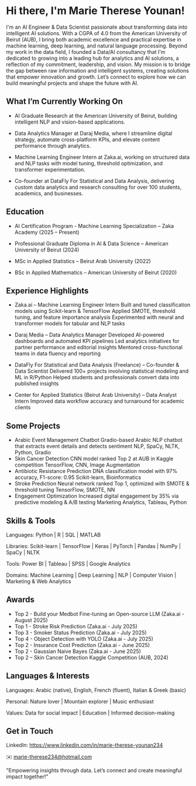# Hi there, I'm Marie Therese Younan!
I'm an AI Engineer & Data Scientist passionate about transforming data into intelligent AI solutions. With a CGPA of 4.0 from the American University of Beirut (AUB), I bring both academic excellence and practical expertise in machine learning, deep learning, and natural language processing. Beyond my work in the data field, I founded a Data/AI consultancy that I'm dedicated to growing into a leading hub for analytics and AI solutions, a reflection of my commitment, leadership, and vision. My mission is to bridge the gap between raw information and intelligent systems, creating solutions that empower innovation and growth. Let’s connect to explore how we can build meaningful projects and shape the future with AI.

## What I’m Currently Working On
- AI Graduate Research at the American University of Beirut, building intelligent NLP and vision-based applications.

- Data Analytics Manager at Daraj Media, where I streamline digital strategy, automate cross-platform KPIs, and elevate content performance through analytics.

- Machine Learning Engineer Intern at Zaka.ai, working on structured data and NLP tasks with model tuning, threshold optimization, and transformer experimentation.

- Co-founder at DataFly For Statistical and Data Analysis, delivering custom data analytics and research consulting for over 100 students, academics, and businesses.

## Education
- AI Certification Program - Machine Learning Specialization – Zaka Academy (2025 – Present)

- Professional Graduate Diploma in AI & Data Science – American University of Beirut (2024)

- MSc in Applied Statistics – Beirut Arab University (2022)

- BSc in Applied Mathematics – American University of Beirut (2020)

## Experience Highlights
- Zaka.ai – Machine Learning Engineer Intern
  Built and tuned classification models using Scikit-learn & TensorFlow
  Applied SMOTE, threshold tuning, and feature importance analysis
  Experimented with neural and transformer models for tabular and NLP tasks

- Daraj Media – Data Analytics Manager
  Developed AI-powered dashboards and automated KPI pipelines
  Led analytics initiatives for partner performance and editorial insights
  Mentored cross-functional teams in data fluency and reporting

 - DataFly For Statistical and Data Analysis (Freelance) – Co-founder & Data Scientist
 Delivered 100+ projects involving statistical modeling and ML in R/Python
 Helped students and professionals convert data into published insights

- Center for Applied Statistics (Beirut Arab University) – Data Analyst Intern
  Improved data workflow accuracy and turnaround for academic clients

 ## Some Projects
- Arabic Event Management Chatbot	Gradio-based Arabic NLP chatbot that extracts event details and detects sentiment	NLP, SpaCy, NLTK, Python, Gradio
- Skin Cancer Detection	CNN model ranked Top 2 at AUB in Kaggle competition	TensorFlow, CNN, Image Augmentation
- Antibiotic Resistance Prediction DNA classification model with 97% accuracy, F1-score: 0.95	Scikit-learn, Bioinformatics
- Stroke Prediction	Neural network ranked Top 1, optimized with SMOTE & threshold tuning	TensorFlow, SMOTE, NN
- Engagement Optimization	Increased digital engagement by 35% via predictive modeling & A/B testing	Marketing Analytics, Tableau, Python

## Skills & Tools
Languages: Python | R | SQL | MATLAB

Libraries: Scikit-learn | TensorFlow | Keras | PyTorch | Pandas | NumPy | SpaCy | NLTK

Tools: Power BI | Tableau | SPSS | Google Analytics

Domains: Machine Learning | Deep Learning | NLP | Computer Vision | Marketing & Web Analytics

## Awards
- Top 2 - Build your Medbot Fine-tuning an Open-source LLM (Zaka.ai - August 2025)
- Top 1 - Stroke Risk Prediction (Zaka.ai - July 2025) 
- Top 3 - Smoker Status Prediction (Zaka.ai - July 2025) 
- Top 4 - Object Detection with YOLO (Zaka.ai - July 2025) 
- Top 2 - Insurance Cost Prediction (Zaka.ai - June 2025) 
- Top 2 - Gaussian Naive Bayes (Zaka.ai - June 2025)
- Top 2 – Skin Cancer Detection Kaggle Competition (AUB, 2024)



## Languages & Interests
Languages: Arabic (native), English, French (fluent), Italian & Greek (basic)

Personal: Nature lover | Mountain explorer  | Music enthusiast

Values: Data for social impact | Education | Informed decision-making

## Get in Touch
LinkedIn:
https://www.linkedin.com/in/marie-therese-younan234



✉️ marie-therese234@hotmail.com

"Empowering insights through data. Let’s connect and create meaningful impact together!"
